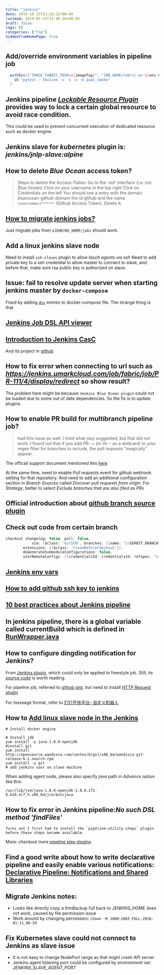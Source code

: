 ```yaml
---
title: "jenkins"
date: 2018-10-25T13:29:32+08:00
lastmod: 2019-05-15T15:48:26+08:00
draft: false
tags: []
categories: ["tip"]
hiddenFromHomePage: true
---
```




## Add/override environment variables in pipeline job

```groovy
  withEnv(["IMAGE_FABRIC_PEER=${imageTag}", "JOB_NAME=fabric-pr-${env.CHANGE_ID}", "CI_NAMESPACE=staging-0"]) {
	sh "pytest --tb=line -v -s -x -m paas_smoke"
  }
```

## Jenkins pipeline [*Lockable Resource Plugin*](https://jenkins.io/doc/pipeline/steps/lockable-resources/) provides way to lock a certain global resource to avoid race condition.

This could be used to prevent concurrent execution of dedicated resource such as docker engine.

## Jenkins slave for *kubernetes* plugin is: *jenkins/jnlp-slave:alpine*

## How to delete *Blue Ocean* access token?

>Steps to delete the Access-Token:
Go to the 'old' interface (i.e. not Blue Ocean)
Click on your username in the top right
Click on Credentials on the left
You should see a entry with the domain blueocean-github-domain the id github and the name `<username>/******` (Github Access Token). Delete it.

## [How to migrate jenkins jobs?](https://wiki.jenkins.io/display/JENKINS/Administering+Jenkins)

Just migrate jobs from `$JENKINS_HOME/jobs` should work.

## Add a linux jenkins slave node

  Need to install `ssh-slaves` plugin to allow *lauch agents via ssh*
  Need to add private key to a ssh credential to allow master to connect to slave, and before that, make sure rsa public key is authorized on slave.

## Issue: fail to resolve update server when starting jenkins master by `docker-compose`

Fixed by adding [`dns`](https://docs.docker.com/compose/compose-file/#dns) entries to docker-compose file. The strange thing is that 

## [Jenkins Job DSL API viewer](https://jenkinsci.github.io/job-dsl-plugin/#)

## [Introduction to Jenkins CasC](https://docs.google.com/presentation/d/1VsvDuffinmxOjg0a7irhgJSRWpCzLg_Yskf7Fw7FpBg/edit#slide=id.g3c22764f3b_2_1217)

And its project in [github](https://github.com/jenkinsci/configuration-as-code-plugin)

## How to fix error when connecting to url such as *https://jenkins.umarkcloud.com/job/fabric/job/PR-111/4/display/redirect* so show result?

The problem here might be because `Jenkins Blue Ocean plugin` could not be loaded due to some out of date dependencies. So the fix is to update plugins.

## How to enable PR build for multibranch pipeline job?
>  had this issue as well. I tried what joey suggested, but that did not work. I found out that if you add PR-.+ (or `PR-*` as a wildcard) to your regex filter for branches to include, the pull requests "magically" appear.

The officail support document mentioned this [here](https://support.cloudbees.com/hc/en-us/articles/115003019232-GitHub-Webhook-Pipeline-Multibranch)

At the same time, need to enable *Pull requests* event for github webhook setting for that repository.
And need to add an additional configuration section in *Branch Sources* called *Discover pull requests from origin*.
For *Strategy*, better to select *Exclude branches that are also filed as PRs*

## Official introduction about [github branch source plugin](https://go.cloudbees.com/docs/plugins/github-branch-source/)

## Check out code from certain branch

```groovy
checkout changelog: false, poll: false,
            scm: [$class: 'GitSCM', branches: [[name: "${GERRIT_BRANCH}"]],,
        extensions: [[$class: 'CleanBeforeCheckout']],
        doGenerateSubmoduleConfigurations: false,
        userRemoteConfigs: [[credentialsId: credentialsId, refspec: "${GERRIT_REFSPEC}", url: project_repo_url]]]

```

## [Jenkins env vars](https://jenkins.umarkcloud.com/env-vars.html/)

## [How to add github ssh key to jenkins](https://mohitgoyal.co/2017/02/27/configuring-ssh-authentication-between-github-and-jenkins/)

## [10 best practices about Jenkins pipeline](https://www.cloudbees.com/blog/top-10-best-practices-jenkins-pipeline-plugin)

## In jenkins pipeline, there is a global variable called currentBuild which is defined in [RunWrapper.java](https://github.com/jenkinsci/workflow-support-plugin/blob/master/src/main/java/org/jenkinsci/plugins/workflow/support/steps/build/RunWrapper.java)

## How to configure dingding notification for Jenkins?
From [Jenkins plugin](https://wiki.jenkins.io/display/JENKINS/Dingding+Notification+Plugin), which could only be applied to freestyle job. Still, its [source code](https://github.com/jenkinsci/dingding-notifications-plugin/tree/master/src/main/java/com/ztbsuper/dingding) is worth reading.

For pipeline job, referred to [github gist](https://gist.github.com/dongfg/a171bcbba33a871b2f1eb2d73d8fd10e), but need to install [HTTP Request plugin](https://stackoverflow.com/questions/37945370/how-to-post-json-data-in-body-with-jenkins-http-request-plugin-and-pipeline)

For message format,  refer to [钉钉开放平台- 自定义机器人](https://open-doc.dingtalk.com/docs/doc.htm?spm=a219a.7629140.0.0.karFPe&treeId=257&articleId=105735&docType=1)
## How to [Add linux slave node in the Jenkins](https://mohitgoyal.co/2017/02/14/add-linux-slave-node-in-the-jenkins/)

```
# Install docker engine

# Install jdk
yum install -y java-1.8.0-openjdk
#install git
yum install http://opensource.wandisco.com/centos/6/git/x86_64/wandisco-git-release-6-1.noarch.rpm
yum install -y git
# add jenkins user on slave machine
```

When adding agent node, please also specify *java* path in *Advance* option like this:
```
/usr/lib/jvm/java-1.8.0-openjdk-1.8.0.171-8.b10.el7_5.x86_64/jre/bin/java
```

## How to fix error in Jenkins pipeline:*No such DSL method 'findFiles'*

```
Turns out I first had to install the `pipeline-utility-steps` plugin before these steps became available.
```
More: checkout more [pipeline step plugins](https://jenkins.io/doc/pipeline/steps/)

## Find a good write about how to write declarative pipeline and easily enable various notifications: [Declarative Pipeline: Notifications and Shared Libraries](https://jenkins.io/blog/2017/02/15/declarative-notifications/)

## Migrate Jenkins notes:
  + Looks like directly copy a thinBackup full back to JENKINS_HOME does not work, caused by file permission issue
  +  Work around by changing permission: `chown -R 1000:2003 FULL-2018-01-11_06-59`

## Fix Kubernetes slave could not connect to Jenkins as slave issue
  +  It is not easy to change NodePort range as that might crash API server
  +  Jenkins agent listening port could be configured by environment var: *JENKINS_SLAVE_AGENT_PORT* 

